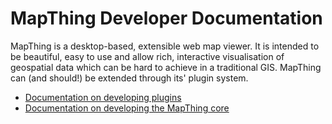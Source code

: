 
# MapThing Developer Documentation

MapThing is a desktop-based, extensible web map viewer. It is intended to be beautiful, easy to use and
allow rich, interactive visualisation of geospatial data which can be hard to achieve in a traditional GIS.
MapThing can (and should!) be extended through its' plugin system.

- [Documentation on developing plugins](plugins.md)
- [Documentation on developing the MapThing core](core.md)
